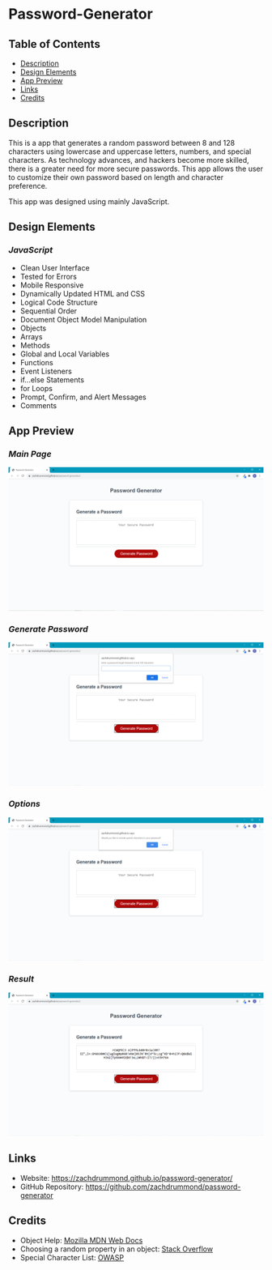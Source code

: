 # Password-Generator

## Table of Contents
* [Description](#Description)
* [Design Elements](#Design-Elements)
* [App Preview](#App-Preview)
* [Links](#Links)
* [Credits](#Credits)

## Description
This is a app that generates a random password between 8 and 128 characters using lowercase and uppercase letters, numbers, and special characters. As technology advances, and hackers become more skilled, there is a greater need for more secure passwords. This app allows the user to customize their own password based on length and character preference.

This app was designed using mainly JavaScript.

## Design Elements
### *JavaScript*
* Clean User Interface
* Tested for Errors
* Mobile Responsive
* Dynamically Updated HTML and CSS
* Logical Code Structure
* Sequential Order
* Document Object Model Manipulation
* Objects
* Arrays
* Methods
* Global and Local Variables
* Functions
* Event Listeners
* if...else Statements
* for Loops
* Prompt, Confirm, and Alert Messages
* Comments

## App Preview
### *Main Page*
![Screenshot](PasswordGenerator.png)

### *Generate Password*
![Screenshot](PasswordGenerator2.png)

### *Options*
![Screenshot](PasswordGenerator3.png)

### *Result*
![Screenshot](PasswordGenerator4.png)

## Links
* Website: https://zachdrummond.github.io/password-generator/
* GitHub Repository: https://github.com/zachdrummond/password-generator

## Credits
* Object Help: [Mozilla MDN Web Docs](https://developer.mozilla.org/en-US/docs/Web/JavaScript/Reference/Global_Objects/Object)
* Choosing a random property in an object: [Stack Overflow](https://stackoverflow.com/questions/2532218/pick-random-property-from-a-javascript-object)
* Special Character List: [OWASP](https://www.owasp.org/index.php/Password_special_characters)
